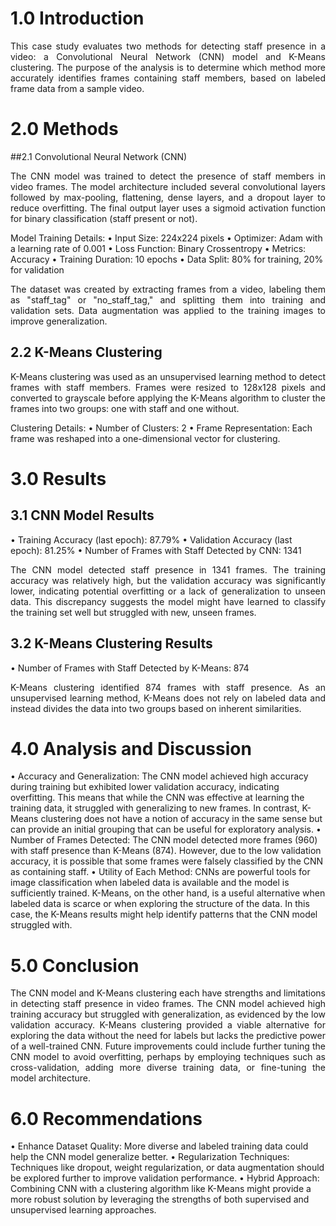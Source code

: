 # 1.0 Introduction 

<p align="justify"> This case study evaluates two methods for detecting staff presence in a video: a Convolutional Neural Network (CNN) model and K-Means clustering. The purpose of the analysis is to determine which method more accurately identifies frames containing staff members, based on labeled frame data from a sample video.

# 2.0 Methods
##2.1 Convolutional Neural Network (CNN) 
<p align="justify"> The CNN model was trained to detect the presence of staff members in video frames. The model architecture included several convolutional layers followed by max-pooling, flattening, dense layers, and a dropout layer to reduce overfitting. The final output layer uses a sigmoid activation function for binary classification (staff present or not).

Model Training Details:
•	Input Size: 224x224 pixels
•	Optimizer: Adam with a learning rate of 0.001
•	Loss Function: Binary Crossentropy
•	Metrics: Accuracy
•	Training Duration: 10 epochs
•	Data Split: 80% for training, 20% for validation
<p align="justify"> The dataset was created by extracting frames from a video, labeling them as "staff_tag" or "no_staff_tag," and splitting them into training and validation sets. Data augmentation was applied to the training images to improve generalization.

## 2.2 K-Means Clustering 
<p align="justify"> K-Means clustering was used as an unsupervised learning method to detect frames with staff members. Frames were resized to 128x128 pixels and converted to grayscale before applying the K-Means algorithm to cluster the frames into two groups: one with staff and one without.


Clustering Details:
•	Number of Clusters: 2
•	Frame Representation: Each frame was reshaped into a one-dimensional vector for clustering.

# 3.0 Results
## 3.1 CNN Model Results
•	Training Accuracy (last epoch): 87.79%
•	Validation Accuracy (last epoch): 81.25%
•	Number of Frames with Staff Detected by CNN: 1341
<p align="justify"> The CNN model detected staff presence in 1341 frames. The training accuracy was relatively high, but the validation accuracy was significantly lower, indicating potential overfitting or a lack of generalization to unseen data. This discrepancy suggests the model might have learned to classify the training set well but struggled with new, unseen frames.

## 3.2 K-Means Clustering Results
•	Number of Frames with Staff Detected by K-Means: 874
<p align="justify"> K-Means clustering identified 874 frames with staff presence. As an unsupervised learning method, K-Means does not rely on labeled data and instead divides the data into two groups based on inherent similarities.

# 4.0 Analysis and Discussion
•	Accuracy and Generalization: The CNN model achieved high accuracy during training but exhibited lower validation accuracy, indicating overfitting. This means that while the CNN was effective at learning the training data, it struggled with generalizing to new frames. In contrast, K-Means clustering does not have a notion of accuracy in the same sense but can provide an initial grouping that can be useful for exploratory analysis.
•	Number of Frames Detected: The CNN model detected more frames (960) with staff presence than K-Means (874). However, due to the low validation accuracy, it is possible that some frames were falsely classified by the CNN as containing staff.
•	Utility of Each Method: CNNs are powerful tools for image classification when labeled data is available and the model is sufficiently trained. K-Means, on the other hand, is a useful alternative when labeled data is scarce or when exploring the structure of the data. In this case, the K-Means results might help identify patterns that the CNN model struggled with.

# 5.0 Conclusion
<p align="justify"> The CNN model and K-Means clustering each have strengths and limitations in detecting staff presence in video frames. The CNN model achieved high training accuracy but struggled with generalization, as evidenced by the low validation accuracy. K-Means clustering provided a viable alternative for exploring the data without the need for labels but lacks the predictive power of a well-trained CNN. Future improvements could include further tuning the CNN model to avoid overfitting, perhaps by employing techniques such as cross-validation, adding more diverse training data, or fine-tuning the model architecture.

# 6.0 Recommendations
•	Enhance Dataset Quality: More diverse and labeled training data could help the CNN model generalize better.
•	Regularization Techniques: Techniques like dropout, weight regularization, or data augmentation should be explored further to improve validation performance.
•	Hybrid Approach: Combining CNN with a clustering algorithm like K-Means might provide a more robust solution by leveraging the strengths of both supervised and unsupervised learning approaches.





